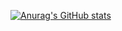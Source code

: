 [![Anurag's GitHub stats](https://github-readme-stats.vercel.app/api?ruralweb=anuraghazra)](https://github.com/anuraghazra/github-readme-stats)
